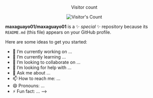 <div align="center"> 
  <p>Visitor count</p>
  <img src="https://profile-counter.glitch.me/maxaguayo01/count.svg" alt="Visitor's Count" />
</div>

**maxaguayo01/maxaguayo01** is a ✨ _special_ ✨ repository because its `README.md` (this file) appears on your GitHub profile.

Here are some ideas to get you started:

- 🔭 I’m currently working on ...
- 🌱 I’m currently learning ...
- 👯 I’m looking to collaborate on ...
- 🤔 I’m looking for help with ...
- 💬 Ask me about ...
- 📫 How to reach me: ...
- 😄 Pronouns: ...
- ⚡ Fun fact: ...
-->
